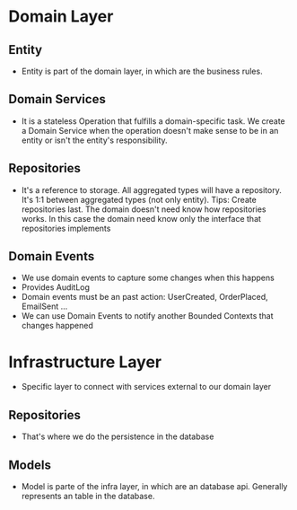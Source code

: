 # Domain Layer

## Entity

- Entity is part of the domain layer, in which are the business rules.

## Domain Services

- It is a stateless Operation that fulfills a domain-specific task. We create a Domain Service when the operation doesn't make sense to be in an entity or isn't the entity's responsibility.

## Repositories

- It's a reference to storage. All aggregated types will have a repository. It's 1:1 between aggregated types (not only entity).
  Tips:
  Create repositories last.
  The domain doesn't need know how repositories works. In this case the domain need know only the interface that repositories implements

## Domain Events

- We use domain events to capture some changes when this happens
- Provides AuditLog
- Domain events must be an past action: UserCreated, OrderPlaced, EmailSent ...
- We can use Domain Events to notify another Bounded Contexts that changes happened

# Infrastructure Layer

- Specific layer to connect with services external to our domain layer

## Repositories

- That's where we do the persistence in the database

## Models

- Model is parte of the infra layer, in which are an database api. Generally represents an table in the database.
